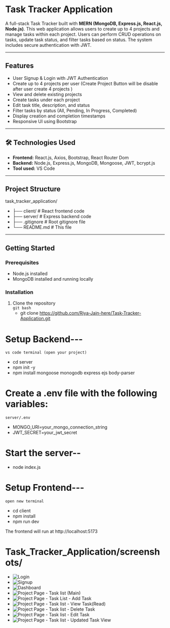 # Task Tracker Application

A full-stack Task Tracker built with **MERN (MongoDB, Express.js, React.js, Node.js)**. This web application allows users to create up to 4 projects and manage tasks within each project. Users can perform CRUD operations on tasks, update task status, and filter tasks based on status. The system includes secure authentication with JWT.

---

## Features

- User Signup & Login with JWT Authentication
- Create up to 4 projects per user (Create Project Button will be disable after user create 4 projects )
- View and delete existing projects
- Create tasks under each project
- Edit task title, description, and status
- Filter tasks by status (All, Pending, In Progress, Completed)
- Display creation and completion timestamps
- Responsive UI using Bootstrap

---

## 🛠️ Technologies Used

- **Frontend:** React.js, Axios, Bootstrap, React Router Dom
- **Backend:** Node.js, Express.js, MongoDB, Mongoose, JWT, bcrypt.js
- **Tool used:** VS Code

---

## Project Structure

task_tracker_application/
- ├── client/ # React frontend code
- ├── server/ # Express backend code
- ├── .gitignore # Root gitignore file
- └── README.md # This file

---

## Getting Started

### Prerequisites

- Node.js installed
- MongoDB installed and running locally

### Installation

1. Clone the repository  
   `git bash`
   - git clone https://github.com/Riya-Jain-here/Task-Tracker-Application.git

# Setup Backend---

`vs code terminal (open your project)`
- cd server
- npm init -y
- npm install mongoose monogodb express ejs body-parser

# Create a .env file with the following variables:

`server/.env`
- MONGO_URI=your_mongo_connection_string
- JWT_SECRET=your_jwt_secret

# Start the server--

- node index.js

# Setup Frontend---

`open new terminal`
- cd client
- npm install
- npm run dev

The frontend will run at http://localhost:5173

# Task_Tracker_Application/screenshots/

- ![Login](./screenshots/Login.png)
- ![Signup](./screenshots/Signup.png)
- ![Dashboard](./screenshots/dashboard.png)
- ![Project Page - Task list (Main)](./screenshots/TaskList.png)
- ![Project Page - Task List - Add Task](./screenshots/TaskListPart2.png)
- ![Project Page - Task list - View Task(Read)](./screenshots/TaskListPart3.png)
- ![Project Page - Task list - Delete Task ](./screenshots/TaskListPart4.png)
- ![Project Page - Task list - Edit Task ](./screenshots/TaskListPart5.png)
- ![Project Page - Task list - Updated Task View ](./screenshots/TaskListPart6.png)


